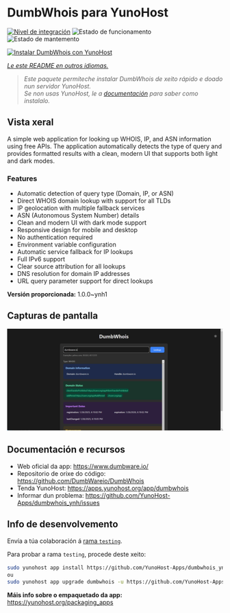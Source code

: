 <!--
NOTA: Este README foi creado automáticamente por <https://github.com/YunoHost/apps/tree/master/tools/readme_generator>
NON debe editarse manualmente.
-->

# DumbWhois para YunoHost

[![Nivel de integración](https://apps.yunohost.org/badge/integration/dumbwhois)](https://ci-apps.yunohost.org/ci/apps/dumbwhois/)
![Estado de funcionamento](https://apps.yunohost.org/badge/state/dumbwhois)
![Estado de mantemento](https://apps.yunohost.org/badge/maintained/dumbwhois)

[![Instalar DumbWhois con YunoHost](https://install-app.yunohost.org/install-with-yunohost.svg)](https://install-app.yunohost.org/?app=dumbwhois)

*[Le este README en outros idiomas.](./ALL_README.md)*

> *Este paquete permíteche instalar DumbWhois de xeito rápido e doado nun servidor YunoHost.*  
> *Se non usas YunoHost, le a [documentación](https://yunohost.org/install) para saber como instalalo.*

## Vista xeral

A simple web application for looking up WHOIS, IP, and ASN information using free APIs. The application automatically detects the type of query and provides formatted results with a clean, modern UI that supports both light and dark modes.

### Features

- Automatic detection of query type (Domain, IP, or ASN)
- Direct WHOIS domain lookup with support for all TLDs
- IP geolocation with multiple fallback services
- ASN (Autonomous System Number) details
- Clean and modern UI with dark mode support
- Responsive design for mobile and desktop
- No authentication required
- Environment variable configuration
- Automatic service fallback for IP lookups
- Full IPv6 support
- Clear source attribution for all lookups
- DNS resolution for domain IP addresses
- URL query parameter support for direct lookups


**Versión proporcionada:** 1.0.0~ynh1

## Capturas de pantalla

![Captura de pantalla de DumbWhois](./doc/screenshots/screenshot.png)

## Documentación e recursos

- Web oficial da app: <https://www.dumbware.io/>
- Repositorio de orixe do código: <https://github.com/DumbWareio/DumbWhois>
- Tenda YunoHost: <https://apps.yunohost.org/app/dumbwhois>
- Informar dun problema: <https://github.com/YunoHost-Apps/dumbwhois_ynh/issues>

## Info de desenvolvemento

Envía a túa colaboración á [rama `testing`](https://github.com/YunoHost-Apps/dumbwhois_ynh/tree/testing).

Para probar a rama `testing`, procede deste xeito:

```bash
sudo yunohost app install https://github.com/YunoHost-Apps/dumbwhois_ynh/tree/testing --debug
ou
sudo yunohost app upgrade dumbwhois -u https://github.com/YunoHost-Apps/dumbwhois_ynh/tree/testing --debug
```

**Máis info sobre o empaquetado da app:** <https://yunohost.org/packaging_apps>
